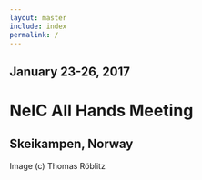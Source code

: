 ```yaml
---
layout: master
include: index
permalink: /
---
```


## January 23-26, 2017

# NeIC All Hands Meeting

## Skeikampen, Norway

Image (c) Thomas R&ouml;blitz
